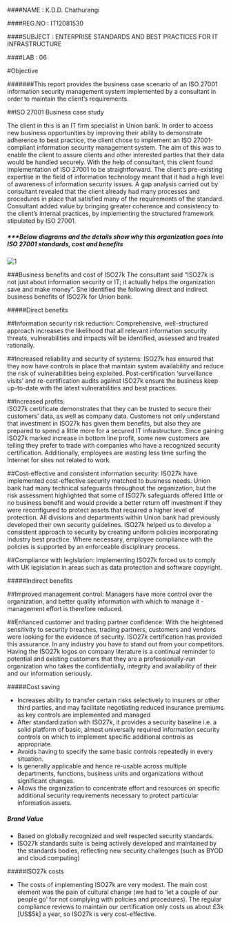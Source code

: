 ####NAME : K.D.D. Chathurangi

####REG.NO : IT12081530

####SUBJECT : ENTERPRISE STANDARDS AND BEST PRACTICES FOR IT INFRASTRUCTURE

####LAB : 06

#Objective


#######This report provides the business case scenario of an ISO 27001 information security management system implemented by a consultant in order to maintain the client’s requirements.

##ISO 27001 Business case study

The client in this is an IT firm specialist in Union bank. In order to access new business opportunities by improving their ability to demonstrate adherence to best practice, the client chose to implement an ISO 27001-compliant information security management system. The aim of this was to enable the client to assure clients and other interested parties that their data would be handled securely.
With the help of consultant, this client found implementation of ISO 27001 to be straightforward. The client’s pre-existing expertise in the field of information technology meant that it had a high level of awareness of information security issues. A gap analysis carried out by consultant revealed that the client already had many processes and procedures in place that satisfied many of the requirements of the standard. Consultant added value by bringing greater coherence and consistency to the client’s internal practices, by implementing the structured framework stipulated by ISO 27001.

##### ***Below diagrams and the details show why this organization goes into ISO 27001 standards, cost and benefits

![1](https://cloud.githubusercontent.com/assets/13193749/9829864/c2139b56-5934-11e5-8935-4fa1a4d88a52.png)

###Business benefits and cost of ISO27k
The consultant said “ISO27k is not just about information security or IT; it actually helps the organization save and make money”. She identified the following direct and indirect business benefits of ISO27k for Union bank.

#####Direct benefits

##Information security risk reduction: 
Comprehensive, well-structured approach increases the likelihood that all relevant information security threats, vulnerabilities and impacts will be identified, assessed and treated rationally.

##Increased reliability and security of systems: 
ISO27k has ensured that they now have controls in place that maintain system availability and reduce the risk of vulnerabilities being exploited. Post-certification ‘surveillance visits’ and re-certification audits against ISO27k ensure the business keep up-to-date with the latest vulnerabilities and best practices.

##Increased profits:  
ISO27k certificate demonstrates that they can be trusted to secure their customers’ data, as well as company data.  Customers not only understand that investment in ISO27k has given them benefits, but also they are prepared to spend a little more for a secured IT infrastructure. Since gaining ISO27k marked increase in bottom line profit, some new customers are telling they prefer to trade with companies who have a recognized security certification. Additionally, employees are wasting less time surfing the Internet for sites not related to work.

##Cost-effective and consistent information security: 
ISO27k have implemented cost-effective security matched to business needs. Union bank had many technical safeguards throughout the organization, but the risk assessment highlighted that some of ISO27k safeguards offered little or no business benefit and would provide a better return off investment if they were reconfigured to protect assets that required a higher level of protection. All divisions and departments within Union bank had previously developed their own security guidelines. ISO27k helped us to develop a consistent approach to security by creating uniform policies incorporating industry best practice. Where necessary, employee compliance with the policies is supported by an enforceable disciplinary process.

##Compliance with legislation:
Implementing ISO27k forced us to comply with UK legislation in areas such as data protection and software copyright.

#####Indirect benefits

##Improved management control: 
Managers have more control over the organization, and better quality information with which to manage it - management effort is therefore reduced.

##Enhanced customer and trading partner confidence: 
With the heightened sensitivity to security breaches, trading partners, customers and vendors were looking for the evidence of security. ISO27k certification has provided this assurance. In any industry you have to stand out from your competitors. Having the ISO27k logos on company literature is a continual reminder to potential and existing customers that they are a professionally-run organization who takes the confidentially, integrity and availability of their and our information seriously.

#####Cost saving

* Increases ability to transfer certain risks selectively to insurers or other third parties, and may facilitate negotiating reduced insurance premiums as key controls are implemented and managed
* After standardization with ISO27k, it provides a security baseline i.e. a solid platform of basic, almost universally required information security controls on which to implement specific additional controls as appropriate.
* Avoids having to specify the same basic controls repeatedly in every situation.
* Is generally applicable and hence re-usable across multiple departments, functions, business units and organizations without significant changes. 
* 	Allows the organization to concentrate effort and resources on specific additional security requirements necessary to protect particular information assets.

##### Brand Value

* Based on globally recognized and well respected security standards.
* ISO27k standards suite is being actively developed and maintained by the standards bodies, reflecting new security challenges (such as BYOD and cloud computing)

#####ISO27k costs

* The costs of implementing ISO27k are very modest. The main cost element was the pain of cultural change (we had to ‘let a couple of our people go’ for not complying with policies and procedures). The regular compliance reviews to maintain our certification only costs us about £3k [US$5k] a year, so ISO27k is very cost-effective.